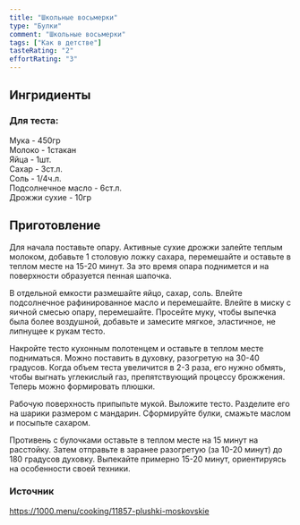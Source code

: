 ```yaml
---
title: "Школьные восьмерки"
type: "Булки"
comment: "Школьные восьмерки"
tags: ["Как в детстве"]
tasteRating: "2"
effortRating: "3"
---
```


## Ингридиенты

### Для теста:

Мука - 450гр  
Молоко - 1стакан  
Яйца - 1шт.  
Сахар - 3ст.л.  
Соль - 1/4ч.л.  
Подсолнечное масло - 6ст.л.  
Дрожжи сухие - 10гр

## Приготовление

Для начала поставьте опару. Активные сухие дрожжи залейте теплым молоком, добавьте 1 столовую ложку сахара, перемешайте и оставьте в теплом месте на 15-20 минут. За это время опара поднимется и на поверхности образуется пенная шапочка.

В отдельной емкости размешайте яйцо, сахар, соль. Влейте подсолнечное рафинированное масло и перемешайте.
Влейте в миску с яичной смесью опару, перемешайте. Просейте муку, чтобы выпечка была более воздушной, добавьте и замесите мягкое, эластичное, не липнущее к рукам тесто.

Накройте тесто кухонным полотенцем и оставьте в теплом месте подниматься. Можно поставить в духовку, разогретую на 30-40 градусов. Когда объем теста увеличится в 2-3 раза, его нужно обмять, чтобы выгнать углекислый газ, препятствующий процессу брожжения. Теперь можно формировать плюшки.

Рабочую поверхность припыпьте мукой. Выложите тесто. Разделите его на шарики размером с мандарин. Сформируйте булки, смажьте маслом и посыпьте сахаром.

Противень с булочками оставьте в теплом месте на 15 минут на расстойку. Затем отправьте в заранее разогретую (за 10-20 минут) до 180 градусов духовку. Выпекайте примерно 15-20 минут, ориентируясь на особенности своей техники.

### Источник

https://1000.menu/cooking/11857-plushki-moskovskie

